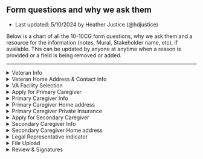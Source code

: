 ## Form questions and why we ask them
- Last updated: 5/10/2024 by Heather Justice (@hdjustice)

Below is a chart of all the 10-10CG form questions, why we ask them and a resource for the information (notes, Mural, Stakeholder name, etc), if available.  This can be updated by anyone at anytime when a reason is provided or a field is being removed or added.

---

<details>
  <Summary>Veteran Info</Summary>

| Form Subsection | Form Question| Required? | Why we ask | Resource link/name|
|---------------------|---------------------|---------------|---------------|-----------------|
|Veteran Info| First Name | Y | We need to know the Veteran's name for ID verification| Seems obvious? |
|Veteran Info| Middle Name | N | Assists with differentiating from other Veterans with similar first & last names | Seems obvious? |
|Veteran Info| Last Name | Y | We need to know the Veteran's name | Seems obvious? |
|Veteran Info| Suffix | N | Assists with differentiating from other Veterans with similar names | Seems obvious? |
|Veteran Info| Social Security Number | Y | We need to know the Veteran's SSN for ID verification | Seems obvious? |
|Veteran Info| Date of birth | Y | We need to know the Veteran's DOB for ID verification | Seems obvious? |
|Veteran Info| Sex | N |Required to create a record (if not already created) | **TBD** |

</details>

<details>
  <Summary>Veteran Home Address & Contact info</Summary>

  | Form Subsection | Form Question| Required? | Why we ask | Resource link/name|
|---------------------|---------------------|---------------|---------------|-----------------|
|Home Address| Street Address | Y | Veteran home address is required, as the CG program conducts home visits on occassion | [CG Fact Sheet](https://www.caregiver.va.gov/pdfs/FactSheets/PCAFC-Roles-Responsibilities-Requirements-FactSheet.pdf#)|
|Home Address| Street Address Line 2 | N |same as above|same as above|
|Home Address| City | Y | same as above|same as above|
|Home Address| State/Province/Region | Y | same as above|same as above|
|Home Address| Postal Code | Y |same as above|same as above|
|Contact Info|Primary telephone number | Y | We will use home phone as another means of communication | [CG Program Fact Sheets](https://www.caregiver.va.gov/support/support_benefits.asp#:~:text=More%20Information%20about%20the%20program)|
|Contact Info|Alternate telephone number | N | We will use mobile phone as another means of communication | **TBD**|
|Contact Info|Email Address | N | We will use email as another means of communication, especially for application submission statuses (success & failure)| **TBD**|

</details>

<details>
  <Summary>VA Facility Selection</Summary>

  | Form Subsection | Form Question| Required? | Why we ask | Resource link/name|
|---------------------|---------------------|---------------|---------------|-----------------|
|Preferred Facility| State (select)|Y|**TBD** | **TBD**|
|Preferred Facility| VA medical center (select) |Y|**TBD** | **TBD**|

</details>

<details>
  <Summary>Apply for Primary Caregiver</Summary>

  | Form Subsection | Form Question| Required? | Why we ask | Resource link/name|
|---------------------|---------------------|---------------|---------------|-----------------|
|Primary CG|Would you like to apply for benefits for a Primary Family Caregiver? | Y | **TBD** | **TBD** |

</details>

<details>
  <Summary>Primary Caregiver Info</Summary>

  | Form Subsection | Form Question| Required? | Why we ask | Resource link/name|
|---------------------|---------------------|---------------|---------------|-----------------|
|Primary CG| First Name | Y | We need to know the Caregiver's name for ID verification| Seems obvious? |
|Primary CG| Middle Name | N | Assists with differentiating from other Veterans with similar first & last names | Seems obvious? |
|Primary CG| Last Name | Y | We need to know the Veteran's name | Seems obvious? |
|Primary CG| Suffix | N | Assists with differentiating from other Veterans with similar names | Seems obvious? |
|Primary CG| Social Security Number | N | We need to know the Veteran's SSN for ID verification | Seems obvious? |
|Primary CG| Date of birth | Y | We need to know the Veteran's DOB for ID verification | Seems obvious? |
|Primary CG| Sex | N |Required to create a record (if not already created) | **TBD** |

</details>

<details>
  <Summary>Primary Caregiver Home address</Summary>

  | Form Subsection | Form Question| Required? | Why we ask | Resource link/name|
|---------------------|---------------------|---------------|---------------|-----------------|
|Home Address| Use the same address as the Veteran (check box) | N | Can be used to speed up the process by not having to type in the same address more than once | **TBD**|
|Home Address| Street Address | Y | **TBD** | **TBD**|
|Home Address| Street Address Line 2 | N | **TBD** | **TBD**|
|Home Address| City | Y | **TBD** | **TBD**|
|Home Address| State/Province/Region | Y |**TBD** | **TBD**|
|Home Address| Postal Code | Y |**TBD** | **TBD**|
|Contact Info|Primary telephone number | Y | We will use home phone as another means of communication | **TBD**|
|Contact Info|Alternate telephone number | N | We will use mobile phone as another means of communication | **TBD**|
|Contact Info|Email Address | N | We will use email as another means of communication| **TBD**|
|Primary CG Relationship| What is the Primary Family Caregiver’s relationship to the Veteran? | Y | **TBD** | **TBD**|

</details>

<details>
<Summary>Primary Caregiver Private Insurance</Summary>

| Form Subsection | Form Question| Required? | Why we ask | Resource link/name|
|---------------------|---------------------|---------------|---------------|-----------------|
|Insurance| Does the Primary Family Caregiver applicant have health care coverage, such as Medicaid, Medicare, CHAMPVA, Tricare, or private insurance?|Y|**TBD** | **TBD**|

</details>

<details>
  <Summary>Apply for Secondary Caregiver</Summary>

  | Form Subsection | Form Question| Required? | Why we ask | Resource link/name|
|---------------------|---------------------|---------------|---------------|-----------------|
|Secondary CG|Would you like to apply for benefits for a Secondary Family Caregiver?| Y | **TBD** | **TBD** |

</details>

<details>
  <Summary>Secondary Caregiver Info</Summary>

  | Form Subsection | Form Question| Required? | Why we ask | Resource link/name|
|---------------------|---------------------|---------------|---------------|-----------------|
|Secondary CG| First Name | Y | We need to know the Caregiver's name for ID verification| Seems obvious? |
|Secondary CG| Middle Name | N | Assists with differentiating from other Veterans with similar first & last names | Seems obvious? |
|Secondary CG| Last Name | Y | We need to know the Veteran's name | Seems obvious? |
|Secondary CG| Suffix | N | Assists with differentiating from other Veterans with similar names | Seems obvious? |
|Secondary CG| Social Security Number | N | We need to know the Veteran's SSN for ID verification | Seems obvious? |
|Secondary CG| Date of birth | Y | We need to know the Veteran's DOB for ID verification | Seems obvious? |
|Secondary CG| Sex | N |Required to create a record (if not already created) | **TBD** |

</details>

<details>
  <Summary>Secondary Caregiver Home address</Summary>

  | Form Subsection | Form Question| Required? | Why we ask | Resource link/name|
|---------------------|---------------------|---------------|---------------|-----------------|
|Home Address| Use the same address as the Veteran (check box) | N | Can be used to speed up the process by not having to type in the same address more than once | **TBD**|
|Home Address| Street Address | Y | **TBD** | **TBD**|
|Home Address| Street Address Line 2 | N | **TBD** | **TBD**|
|Home Address| City | Y | **TBD** | **TBD**|
|Home Address| State/Province/Region | Y |**TBD** | **TBD**|
|Home Address| Postal Code | Y |**TBD** | **TBD**|
|Contact Info|Primary telephone number | Y | We will use home phone as another means of communication | **TBD**|
|Contact Info|Alternate telephone number | N | We will use mobile phone as another means of communication | **TBD**|
|Contact Info|Email Address | N | We will use email as another means of communication| **TBD**|
|Secondary CG Relationship| What is the Primary Family Caregiver’s relationship to the Veteran? | Y | **TBD** | **TBD**|
|Secondary CG Apply |Would you like to apply for benefits for another Secondary Family Caregiver?| Y | **TBD** | **TBD** |

</details>

<details>
  <Summary>Legal Representative indicator</Summary>

  | Form Subsection | Form Question| Required? | Why we ask | Resource link/name|
|---------------------|---------------------|---------------|---------------|-----------------|
|Legal Rep|Select who will sign for the Veteran today: (Veteran or Legal rep)|Y|**TBD**| **TBD**|

</details>

<details>
  <Summary>File Upload</Summary>

  | Form Subsection | Form Question| Required? | Why we ask | Resource link/name|
|---------------------|---------------------|---------------|---------------|-----------------|
|File Upload|We can only accept a document that proves you have legal authority to make medical decisions for the Veteran | Y | Staff can verify quicker and process the application | **TBD**|

</details>

<details>
  <Summary>Review & Signatures</Summary>

  | Form Subsection | Form Question| Required? | Why we ask | Resource link/name|
|---------------------|---------------------|---------------|---------------|-----------------|
|Signature|Veteran’s full name [OR Enter your name to sign as the Veteran’s representative] |Y|e-signature is required for the document from the Veteran or their Legal Representative|**TBD**
|Review & Agree| I certify the information above is correct and true to the best of my knowledge and belief.|Y|**TBD** | **TBD**|
|Signature|Primary Family Caregiver applicant’s full name|Y|e-signature is required for the document |**TBD**
|Review & Agree| I certify the information above is correct and true to the best of my knowledge and belief.|Y|**TBD** | **TBD**|
|Signature|Secondary Family Caregiver applicant’s full name|Y|e-signature is required for the document |**TBD**
|Review & Agree| I certify the information above is correct and true to the best of my knowledge and belief.|Y|**TBD** | **TBD**|
|Signature|Secondary Family Caregiver (2) applicant’s full name|Y|e-signature is required for the document |**TBD**
|Review & Agree| I certify the information above is correct and true to the best of my knowledge and belief.|Y|**TBD** | **TBD**|

</details>

